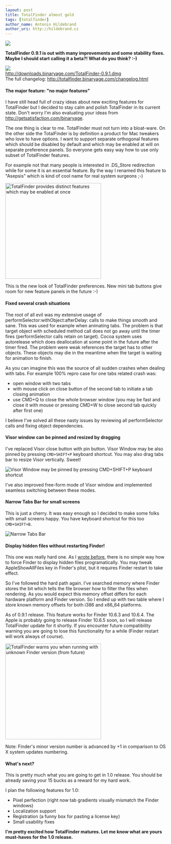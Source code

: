 ```yaml
---
layout: post
title: TotalFinder almost gold
tags: [totalfinder]
author_name: Antonin Hildebrand
author_uri: http://hildebrand.cz
---
```


<img src="{{site.url}}/shared/img/icons/totalfinder-64.png" class="intro-icon"/>

**TotalFinder 0.9.1 is out with many improvements and some stability fixes.<br/>Maybe I should start calling it a beta?! What do you think? :-)**

<div class="blog-download">
    <a class="download-link" href="http://downloads.binaryage.com/TotalFinder-0.9.1.dmg"><img src="{{site.url}}/shared/img/small-download-button.png"/><div>http://downloads.binaryage.com/TotalFinder-0.9.1.dmg</div></a>
    <div class="download-note">The full changelog: <a href="http://totalfinder.binaryage.com/changelog.html">http://totalfinder.binaryage.com/changelog.html</a></div>
</div>

#### The major feature: "no major features"

I have still head full of crazy ideas about new exciting features for TotalFinder but I decided to stay calm and polish TotalFinder in its current state. 
Don't worry I'm also evaluating your ideas from <a href="http://getsatisfaction.com/binaryage">http://getsatisfaction.com/binaryage</a>.

The one thing is clear to me. TotalFinder must not turn into a bloat-ware. On the other side the TotalFinder is by definition a product for Mac tweakers who love to have options. I want to support separate orthogonal features which should be disabled by default and which may be enabled at will on separate preference panels. So everyone gets easy way how to use only subset of TotalFinder features. 

For example not that many people is interested in .DS_Store redirection while for some it is an essential feature. By the way I renamed this feature to "Asepsis" which is kind of cool name for real system surgeons ;-)

<img class="clear blog-image" width="300" src="{{site.url}}/images/new-preferences-panel.png" title="TotalFinder provides distinct features which may be enabled at once">

This is the new look of TotalFinder preferences. New mini tab buttons give room for new feature panels in the future :-)

#### Fixed several crash situations

The root of all evil was my extensive usage of performSelector:withObject:afterDelay: calls to make things smooth and sane. This was used for example when animating tabs. The problem is that target object with scheduled method call does not go away until the timer fires (performSelector calls retain on target). Cocoa system uses autorelease which does deallocation at some point in the future after the timer fired. The problem were weak references the target has to other objects. These objects may die in the meantime when the target is waiting for animation to finish.

As you can imagine this was the source of all sudden crashes when dealing with tabs. For example 100% repro case for one tabs related crash was:

- open window with two tabs
- with mouse click on close button of the second tab to initiate a tab closing animation
- use CMD+Q to close the whole browser window (you may be fast and close it with mouse or pressing CMD+W to close second tab quickly after first one)

I believe I've solved all these nasty issues by reviewing all performSelector calls and fixing object dependencies.

#### Visor window can be pinned and resized by dragging

I've replaced Visor close button with pin button. Visor Window may be also pinned by pressing `CMD+SHIFT+P` keyboard shortcut. You may also drag tabs bar to resize Visor vertically. Sweet!

<img class="clear blog-image-border" src="{{site.url}}/images/totalfinder-pinned-visor-window.png" title="Visor Window may be pinned by pressing CMD+SHIFT+P keyboard shortcut">

I've also improved free-form mode of Visor window and implemented seamless switching between these modes.

#### Narrow Tabs Bar for small screens

This is just a cherry. It was easy enough so I decided to make some folks with small screens happy. You have keyboard shortcut for this too `CMD+SHIFT+B`.

<img class="clear blog-image-border" src="{{site.url}}/images/totalfinder-narrow-tabs-bar.png" title="Narrow Tabs Bar">

#### Display hidden files without restarting Finder!

This one was really hard one. As I <a href="http://blog.binaryage.com/i-can-haz-folders-on-top">wrote before</a>, there is no simple way how to force Finder to display hidden files programatically. You may tweak AppleShowAllFiles key in Finder's plist, but it requires Finder restart to take effect.

So I've followed the hard path again. I've searched memory where Finder stores the bit which tells the file browser how to filter the files when rendering. As you would expect this memory offset differs for each hardware platform and Finder version. So I ended up with two table where I store known memory offsets for both i386 and x86_64 platforms.

As of 0.9.1 release. This feature works for Finder 10.6.3 and 10.6.4. The Apple is probably going to release Finder 10.6.5 soon, so I will release TotalFinder update for it shortly. If you encounter future compatibility warning you are going to lose this functionality for a while (Finder restart will work always of course).

<img class="clear blog-image-border" width="300" src="{{site.url}}/images/totalfinder-future-compatibility-check.png" title="TotalFinder warns you when running with unknown Finder version (from future)">

Note: Finder's minor version number is advanced by +1 in comparison to OS X system updates numbering.


#### What's next?

This is pretty much what you are going to get in 1.0 release. You should be already saving your 15 bucks as a reward for my hard work.

I plan the following features for 1.0:

* Pixel perfection (right now tab gradients visually mismatch the Finder windows)
* Localization support
* Registration (a funny box for pasting a license key)
* Small usability fixes

**I'm pretty excited how TotalFinder matures. Let me know what are yours must-haves for the 1.0 release.**